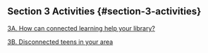 ## Section 3 Activities {#section-3-activities}

[3A. How can connected learning help your library?](section_3_activities/3a-how-can-connected-learning-help-your-library-promote-equity.html)

[3B. Disconnected teens in your area](section_3_activities/3b-disconnected-teens-in-your-area.html)